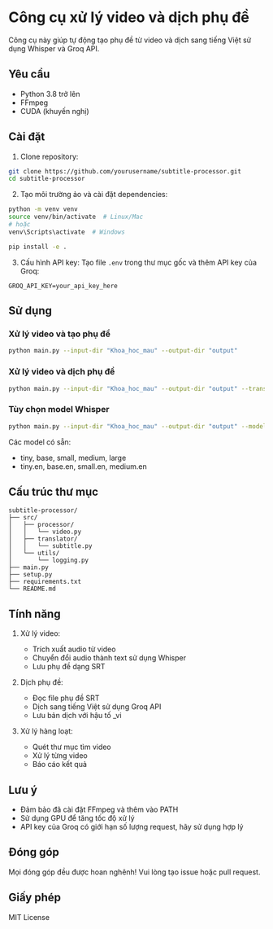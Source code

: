 # Công cụ xử lý video và dịch phụ đề

Công cụ này giúp tự động tạo phụ đề từ video và dịch sang tiếng Việt sử dụng Whisper và Groq API.

## Yêu cầu

- Python 3.8 trở lên
- FFmpeg
- CUDA (khuyến nghị)

## Cài đặt

1. Clone repository:

```bash
git clone https://github.com/yourusername/subtitle-processor.git
cd subtitle-processor
```

2. Tạo môi trường ảo và cài đặt dependencies:

```bash
python -m venv venv
source venv/bin/activate  # Linux/Mac
# hoặc
venv\Scripts\activate  # Windows

pip install -e .
```

3. Cấu hình API key:
   Tạo file `.env` trong thư mục gốc và thêm API key của Groq:

```
GROQ_API_KEY=your_api_key_here
```

## Sử dụng

### Xử lý video và tạo phụ đề

```bash
python main.py --input-dir "Khoa_hoc_mau" --output-dir "output"
```

### Xử lý video và dịch phụ đề

```bash
python main.py --input-dir "Khoa_hoc_mau" --output-dir "output" --translate
```

### Tùy chọn model Whisper

```bash
python main.py --input-dir "Khoa_hoc_mau" --output-dir "output" --model "medium.en"
```

Các model có sẵn:

- tiny, base, small, medium, large
- tiny.en, base.en, small.en, medium.en

## Cấu trúc thư mục

```
subtitle-processor/
├── src/
│   ├── processor/
│   │   └── video.py
│   ├── translator/
│   │   └── subtitle.py
│   └── utils/
│       └── logging.py
├── main.py
├── setup.py
├── requirements.txt
└── README.md
```

## Tính năng

1. Xử lý video:

   - Trích xuất audio từ video
   - Chuyển đổi audio thành text sử dụng Whisper
   - Lưu phụ đề dạng SRT

2. Dịch phụ đề:

   - Đọc file phụ đề SRT
   - Dịch sang tiếng Việt sử dụng Groq API
   - Lưu bản dịch với hậu tố \_vi

3. Xử lý hàng loạt:
   - Quét thư mục tìm video
   - Xử lý từng video
   - Báo cáo kết quả

## Lưu ý

- Đảm bảo đã cài đặt FFmpeg và thêm vào PATH
- Sử dụng GPU để tăng tốc độ xử lý
- API key của Groq có giới hạn số lượng request, hãy sử dụng hợp lý

## Đóng góp

Mọi đóng góp đều được hoan nghênh! Vui lòng tạo issue hoặc pull request.

## Giấy phép

MIT License
